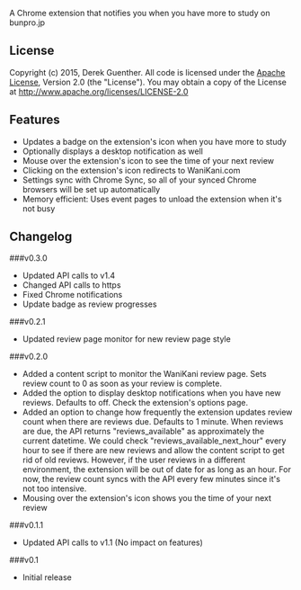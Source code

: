 A Chrome extension that notifies you when you have more to study on bunpro.jp

## License

Copyright (c) 2015, Derek Guenther.
All code is licensed under the [Apache License](http://www.apache.org/licenses/LICENSE-2.0), Version 2.0 (the "License"). You may obtain a copy of the License at http://www.apache.org/licenses/LICENSE-2.0

## Features
* Updates a badge on the extension's icon when you have more to study
* Optionally displays a desktop notification as well
* Mouse over the extension's icon to see the time of your next review
* Clicking on the extension's icon redirects to WaniKani.com
* Settings sync with Chrome Sync, so all of your synced Chrome browsers will be set up automatically
* Memory efficient: Uses event pages to unload the extension when it's not busy

## Changelog

###v0.3.0

* Updated API calls to v1.4
* Changed API calls to https
* Fixed Chrome notifications
* Update badge as review progresses

###v0.2.1

* Updated review page monitor for new review page style

###v0.2.0

* Added a content script to monitor the WaniKani review page. Sets review count to 0 as soon as your review is complete.
* Added the option to display desktop notifications when you have new reviews. Defaults to off. Check the extension's options page.
* Added an option to change how frequently the extension updates review count when there are reviews due. Defaults to 1 minute. When reviews are due, the API returns "reviews_available" as approximately the current datetime. We could check "reviews_available_next_hour" every hour to see if there are new reviews and allow the content script to get rid of old reviews. However, if the user reviews in a different environment, the extension will be out of date for as long as an hour. For now, the review count syncs with the API every few minutes since it's not too intensive.
* Mousing over the extension's icon shows you the time of your next review

###v0.1.1

* Updated API calls to v1.1 (No impact on features)

###v0.1

* Initial release


